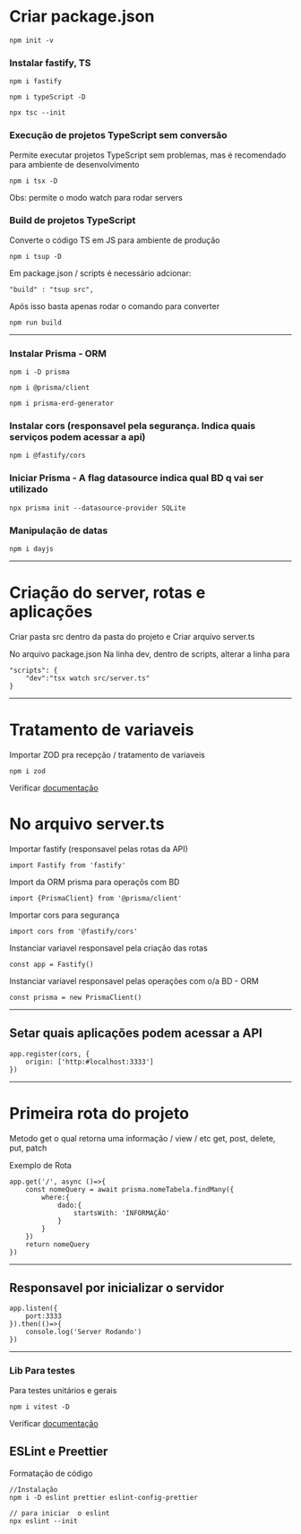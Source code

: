 # Criar package.json

    npm init -v

### Instalar fastify, TS

    npm i fastify

    npm i typeScript -D

    npx tsc --init

### Execução de projetos TypeScript sem conversão

Permite executar projetos TypeScript sem problemas, mas é recomendado para ambiente de desenvolvimento

    npm i tsx -D

Obs: permite o modo watch para rodar servers

### Build de projetos TypeScript

Converte o código TS em JS para ambiente de produção

    npm i tsup -D

Em package.json / scripts é necessário adcionar:

    "build" : "tsup src",

Após isso basta apenas rodar o comando para converter

    npm run build

---

### Instalar Prisma - ORM

    npm i -D prisma

    npm i @prisma/client

    npm i prisma-erd-generator

### Instalar cors (responsavel pela segurança. Indica quais serviços podem acessar a api)

    npm i @fastify/cors

### Iniciar Prisma - A flag datasource indica qual BD q vai ser utilizado

    npx prisma init --datasource-provider SQLite

### Manipulação de datas

    npm i dayjs

---

# Criação do server, rotas e aplicações

Criar pasta src dentro da pasta do projeto e Criar arquivo server.ts

No arquivo package.json
Na linha dev, dentro de scripts, alterar a linha para

    "scripts": {
    	"dev":"tsx watch src/server.ts"
    }

---

# Tratamento de variaveis

Importar ZOD pra recepção / tratamento de variaveis

    npm i zod

Verificar [documentação](https://zod.dev)

# No arquivo server.ts

Importar fastify (responsavel pelas rotas da API)

    import Fastify from 'fastify'

Import da ORM prisma para operaçõs com BD

    import {PrismaClient} from '@prisma/client'

Importar cors para segurança

    import cors from '@fastify/cors'

Instanciar variavel responsavel pela criação das rotas

    const app = Fastify()

Instanciar variavel responsavel pelas operações com o/a BD - ORM

    const prisma = new PrismaClient()

---

## Setar quais aplicações podem acessar a API

    app.register(cors, {
    	origin: ['http:#localhost:3333']
    })

---

# Primeira rota do projeto

Metodo get o qual retorna uma informação / view / etc
get, post, delete, put, patch

Exemplo de Rota

    app.get('/', async ()=>{
    	const nomeQuery = await prisma.nomeTabela.findMany({
    		where:{
    			dado:{
    				startsWith: 'INFORMAÇÃO'
    			}
    		}
    	})
    	return nomeQuery
    })

---

## Responsavel por inicializar o servidor

    app.listen({
    	port:3333
    }).then(()=>{
    	console.log('Server Rodando')
    })

---

### Lib Para testes

Para testes unitários e gerais

    npm i vitest -D

Verificar [documentação](https://vitest.dev)

## ESLint e Preettier

Formatação de código

    //Instalação
    npm i -D eslint prettier eslint-config-prettier

    // para iniciar  o eslint
    npx eslint --init
